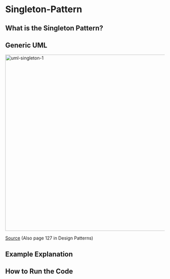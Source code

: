 # Singleton-Pattern

## What is the Singleton Pattern?

## Generic UML

<img width="556" alt="uml-singleton-1" src="https://github.com/Hagnap/Design-Patterns-in-TypeScript/assets/60297426/5285a636-930f-45e8-8c82-5ab90bacb5ea">

[Source](https://www.carloscaballero.io/design-patterns-singleton/) (Also page 127 in Design Patterns)

## Example Explanation

## How to Run the Code
